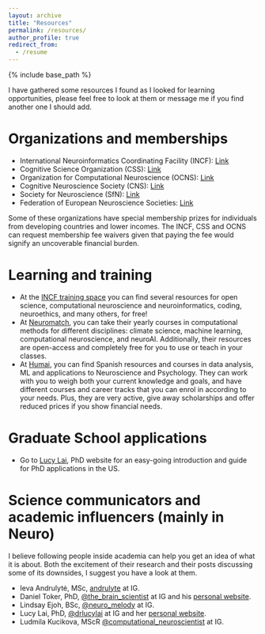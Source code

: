 ```yaml
---
layout: archive
title: "Resources"
permalink: /resources/
author_profile: true
redirect_from:
  - /resume
---
```


{% include base_path %}

I have gathered some resources I found as I looked for learning opportunities, please feel free to look at them or message me if you find another one I should add.

Organizations and memberships
======
* International Neuroinformatics Coordinating Facility (INCF): [Link](https://www.incf.org/)
* Cognitive Science Organization (CSS): [Link](https://cognitivesciencesociety.org/)
* Organization for Computational Neuroscience (OCNS): [Link](https://www.cnsorg.org/)
* Cognitive Neuroscience Society (CNS): [Link](https://www.cogneurosociety.org/)
* Society for Neuroscience (SfN): [Link](https://www.sfn.org/)
* Federation of European Neuroscience Societies: [Link](https://www.fens.org/)

Some of these organizations have special membership prizes for individuals from developing countries and lower incomes. The INCF, CSS and OCNS can request membership fee waivers given that paying the fee would signify an uncoverable financial burden.

Learning and training
======
* At the [INCF training space](https://training.incf.org/) you can find several resources for open science, computational neuroscience and neuroinformatics, coding, neuroethics, and many others, for free!
* At [Neuromatch](https://neuromatch.io/), you can take their yearly courses in computational methods for different disciplines: climate science, machine learning, computational neuroscience, and neuroAI. Additionally, their resources are open-access and completely free for you to use or teach in your classes.
* At [Humai](https://humai.com.ar/), you can find Spanish resources and courses in data analysis, ML and applications to Neuroscience and Psychology. They can work with you to weigh both your current knowledge and goals, and have different courses and career tracks that you can enrol in according to your needs. Plus, they are very active, give away scholarships and offer reduced prices if you show financial needs.

Graduate School applications
======
* Go to [Lucy Lai](https://lucylai.com/), PhD website for an easy-going introduction and guide for PhD applications in the US.

Science communicators and academic influencers (mainly in Neuro)
======
I believe following people inside academia can help you get an idea of what it is about. Both the excitement of their research and their posts discussing some of its downsides, I suggest you have a look at them.
* Ieva Andrulytė, MSc, [andrulyte](https://www.instagram.com/andrulyte/) at IG.
* Daniel Toker, PhD, [@the_brain_scientist](https://www.instagram.com/the_brain_scientist/) at IG and his [personal website](https://thebrainscientist.com/).
* Lindsay Ejoh, BSc, [@neuro_melody](https://www.instagram.com/neuro_melody/) at IG.
* Lucy Lai, PhD, [@drlucylai](https://www.instagram.com/drlucylai/) at IG and her [personal website](https://lucylai.com/).
* Ludmila Kucikova, MScR [@computational_neuroscientist](https://www.instagram.com/computational_neuroscientist/) at IG.


